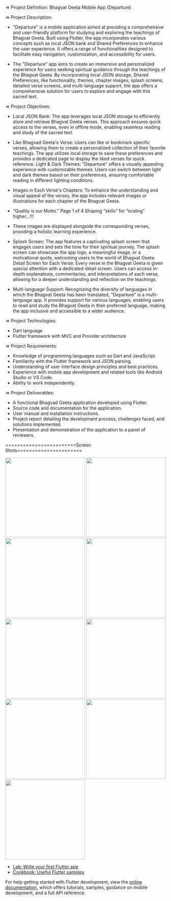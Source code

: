 => Project Definition: Bhagvat Geeta Mobile App (Departure)

=> Project Description:

 - "Departure" is a mobile application aimed at providing a comprehensive and user-friendly
platform for studying and exploring the teachings of Bhagvat Geeta. Built using Flutter, the app
incorporates various concepts such as local JSON bank and Shared Preferences to enhance the
user experience. It offers a range of functionalities designed to facilitate easy navigation,
customization, and accessibility for users.

 - The "Departure" app aims to create an immersive and personalized experience for users seeking
spiritual guidance through the teachings of the Bhagvat Geeta. By incorporating local JSON
storage, Shared Preferences, like functionality, themes, chapter images, splash screens, detailed
verse screens, and multi-language support, the app offers a comprehensive solution for users to
explore and engage with this sacred text.

=> Project Objectives:

 - Local JSON Bank: The app leverages local JSON storage to efficiently store and retrieve
Bhagvat Geeta verses. This approach ensures quick access to the verses, even in offline mode,
enabling seamless reading and study of the sacred text.

- Like Bhagvad Geeta's Verse: Users can like or bookmark specific verses, allowing them to
create a personalized collection of their favorite teachings. The app utilizes local storage to save
these preferences and provides a dedicated page to display the liked verses for quick reference.
Light & Dark Themes: "Departure" offers a visually appealing experience with customizable
themes. Users can switch between light and dark themes based on their preferences, ensuring
comfortable reading in different lighting conditions.

- Images in Each Verse's Chapters: To enhance the understanding and visual appeal of the
verses, the app includes relevant images or illustrations for each chapter of the Bhagvat Geeta.

 - “Quality is our Motto.” Page 1 of 4 Shaping “skills” for “scaling” higher...!!!

 - These images are displayed alongside the corresponding verses, providing a holistic learning
experience.

 - Splash Screen: The app features a captivating splash screen that engages users and sets the tone
for their spiritual journey. The splash screen can showcase the app logo, a meaningful image, or
a motivational quote, welcoming users to the world of Bhagvat Geeta.
Detail Screen for Each Verse: Every verse in the Bhagvat Geeta is given special attention with
a dedicated detail screen. Users can access in-depth explanations, commentaries, and
interpretations of each verse, allowing for a deeper understanding and reflection on the
teachings.

 - Multi-language Support: Recognizing the diversity of languages in which the Bhagvat Geeta
has been translated, "Departure" is a multi-language app. It provides support for various
languages, enabling users to read and study the Bhagvat Geeta in their preferred language,
making the app inclusive and accessible to a wider audience.

=> Project Technologies:
- Dart language
- Flutter framework with MVC and Provider architecture

=> Project Requirements:
- Knowledge of programming languages such as Dart and JavaScript.
- Familiarity with the Flutter framework and JSON parsing.
- Understanding of user interface design principles and best practices.
- Experience with mobile app development and related tools like Android Studio or VS Code.
- Ability to work independently.

=> Project Deliverables:
- A functional Bhagvad Geeta application developed using Flutter.
- Source code and documentation for the application.
- User manual and installation instructions.
- Project report detailing the development process, challenges faced, and solutions implemented.
- Presentation and demonstration of the application to a panel of reviewers.

========================Screen Shots======================

<img align src="https://github.com/KirtanNarola13/departure/assets/133342879/533fd827-b0b0-463c-ac8c-d6167d46b3ae" width ="250px">
<img align src="https://github.com/KirtanNarola13/departure/assets/133342879/e94fecf6-afb4-4e0f-a3dd-04926ab58baf" width ="250px">
<img src="https://github.com/KirtanNarola13/departure/assets/133342879/75523040-d818-4663-bc55-b9c75b40132f" width ="250px">


<img align src="https://github.com/KirtanNarola13/departure/assets/133342879/2a62b32b-442d-474a-aa56-ec562851efff" width ="250px">
<img align src="https://github.com/KirtanNarola13/departure/assets/133342879/ae4d66be-5421-4dbc-89d7-2e71b07e3a65" width ="250px">
<img src="https://github.com/KirtanNarola13/departure/assets/133342879/cb27f53e-fd80-42b0-bcdf-0a3ef09837b3" width ="250px">


<img align src="https://github.com/KirtanNarola13/departure/assets/133342879/2d952089-394b-4303-ae85-94da6687f647" width ="250px">
<img align src="https://github.com/KirtanNarola13/departure/assets/133342879/f469c93d-b99d-40f1-b435-0459a3ff7fa0" width ="250px">
<img src="https://github.com/KirtanNarola13/departure/assets/133342879/48e3c9b0-b6c7-486d-92eb-4df93e3e1091" width ="250px">






- [Lab: Write your first Flutter app](https://docs.flutter.dev/get-started/codelab)
- [Cookbook: Useful Flutter samples](https://docs.flutter.dev/cookbook)

For help getting started with Flutter development, view the
[online documentation](https://docs.flutter.dev/), which offers tutorials,
samples, guidance on mobile development, and a full API reference.
